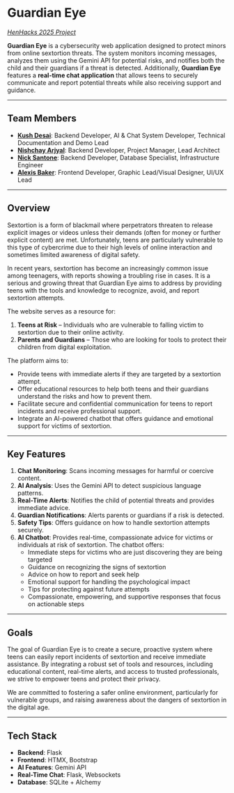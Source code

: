 # Guardian Eye
[_HenHacks 2025 Project_](https://devpost.com/software/guardian-eye)

**Guardian Eye** is a cybersecurity web application designed to protect minors from online sextortion threats. The system monitors incoming messages, analyzes them using the Gemini API for potential risks, and notifies both the child and their guardians if a threat is detected. Additionally, **Guardian Eye** features a **real-time chat application** that allows teens to securely communicate and report potential threats while also receiving support and guidance.

---

## Team Members

- **[Kush Desai](https://www.linkedin.com/in/kushdd/)**: Backend Developer, AI & Chat System Developer, Technical Documentation and Demo Lead
- **[Nishchay Arjyal](https://www.linkedin.com/in/nishchay-arjyal-0a8064284/)**: Backend Developer, Project Manager, Lead Architect 
- **[Nick Santone](https://www.linkedin.com/in/nicholas-santone-31b7a3293/)**: Backend Developer, Database Specialist, Infrastructure Engineer
- **[Alexis Baker](https://www.linkedin.com/in/alexis-baker-impact/)**: Frontend Developer, Graphic Lead/Visual Designer, UI/UX Lead

---

## Overview
Sextortion is a form of blackmail where perpetrators threaten to release explicit images or videos unless their demands (often for money or further explicit content) are met. Unfortunately, teens are particularly vulnerable to this type of cybercrime due to their high levels of online interaction and sometimes limited awareness of digital safety.

In recent years, sextortion has become an increasingly common issue among teenagers, with reports showing a troubling rise in cases. It is a serious and growing threat that Guardian Eye aims to address by providing teens with the tools and knowledge to recognize, avoid, and report sextortion attempts.

The website serves as a resource for:

1. **Teens at Risk** – Individuals who are vulnerable to falling victim to sextortion due to their online activity.
2. **Parents and Guardians** – Those who are looking for tools to protect their children from digital exploitation.

The platform aims to:

- Provide teens with immediate alerts if they are targeted by a sextortion attempt.
- Offer educational resources to help both teens and their guardians understand the risks and how to prevent them.
- Facilitate secure and confidential communication for teens to report incidents and receive professional support.
- Integrate an AI-powered chatbot that offers guidance and emotional support for victims of sextortion.

---

## Key Features
1. **Chat Monitoring**: Scans incoming messages for harmful or coercive content.
2. **AI Analysis**: Uses the Gemini API to detect suspicious language patterns.
3. **Real-Time Alerts**: Notifies the child of potential threats and provides immediate advice.
4. **Guardian Notifications**: Alerts parents or guardians if a risk is detected.
5. **Safety Tips**: Offers guidance on how to handle sextortion attempts securely.
6. **AI Chatbot**: Provides real-time, compassionate advice for victims or individuals at risk of sextortion. The chatbot offers:
   - Immediate steps for victims who are just discovering they are being targeted
   - Guidance on recognizing the signs of sextortion
   - Advice on how to report and seek help
   - Emotional support for handling the psychological impact
   - Tips for protecting against future attempts
   - Compassionate, empowering, and supportive responses that focus on actionable steps

---

## Goals
The goal of Guardian Eye is to create a secure, proactive system where teens can easily report incidents of sextortion and receive immediate assistance. By integrating a robust set of tools and resources, including educational content, real-time alerts, and access to trusted professionals, we strive to empower teens and protect their privacy.

We are committed to fostering a safer online environment, particularly for vulnerable groups, and raising awareness about the dangers of sextortion in the digital age.

---

## Tech Stack

- **Backend**: Flask
- **Frontend**: HTMX, Bootstrap
- **AI Features**: Gemini API
- **Real-Time Chat**: Flask, Websockets
- **Database**: SQLite + Alchemy 
